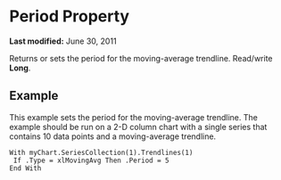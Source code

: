 
# Period Property

 **Last modified:** June 30, 2011

Returns or sets the period for the moving-average trendline. Read/write  **Long**.

## Example

This example sets the period for the moving-average trendline. The example should be run on a 2-D column chart with a single series that contains 10 data points and a moving-average trendline.


```
With myChart.SeriesCollection(1).Trendlines(1) 
 If .Type = xlMovingAvg Then .Period = 5 
End With
```

